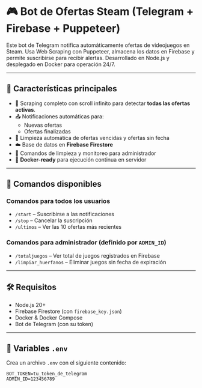 # 🎮 Bot de Ofertas Steam (Telegram + Firebase + Puppeteer)

Este bot de Telegram notifica automáticamente ofertas de videojuegos en Steam. Usa Web Scraping con Puppeteer, almacena los datos en Firebase y permite suscribirse para recibir alertas. Desarrollado en Node.js y desplegado en Docker para operación 24/7.

---

## 🚀 Características principales

- 🔎 Scraping completo con scroll infinito para detectar **todas las ofertas activas**.
- 📤 Notificaciones automáticas para:
  - Nuevas ofertas
  - Ofertas finalizadas
- 🧠 Limpieza automática de ofertas vencidas y ofertas sin fecha
- ☁️ Base de datos en **Firebase Firestore**
- 🧼 Comandos de limpieza y monitoreo para administrador
- 🐳 **Docker-ready** para ejecución continua en servidor

---

## 🧩 Comandos disponibles

### Comandos para todos los usuarios

- `/start` – Suscribirse a las notificaciones
- `/stop` – Cancelar la suscripción
- `/ultimos` – Ver las 10 ofertas más recientes

### Comandos para administrador (definido por `ADMIN_ID`)

- `/totaljuegos` – Ver total de juegos registrados en Firebase
- `/limpiar_huerfanos` – Eliminar juegos sin fecha de expiración

---

## 🛠️ Requisitos

- Node.js 20+
- Firebase Firestore (con `firebase_key.json`)
- Docker & Docker Compose
- Bot de Telegram (con su token)

---

## 🔐 Variables `.env`

Crea un archivo `.env` con el siguiente contenido:

```env
BOT_TOKEN=tu_token_de_telegram
ADMIN_ID=123456789
```
